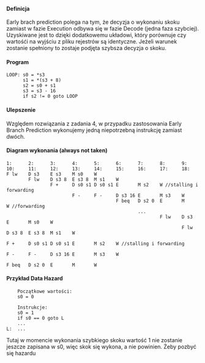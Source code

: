 #### Definicja

Early brach prediction polega na tym, że decyzja o wykonaniu skoku zamiast w fazie Execution odbywa się w fazie Decode (jedna faza szybciej). Uzyskiwane jest to dzięki dodatkowemu układowi, który porównuje czy wartośći na wyjściu z pliku rejestrów są identyczne. Jeżeli warunek zostanie spełniony to zostaje podjęta szybsza decyzja o skoku.

#### Program

```
LOOP: s0 = *s3
      s1 = *(s3 + 8)
      s2 = s0 + s1
      s3 = s3 - 16
      if s2 != 0 goto LOOP
```

#### Ulepszenie

Względem rozwiązania z zadania 4, w przypadku zastosowania Early Branch Prediction wykonujemy jedną niepotrzebną instrukcję zamiast dwóch.

#### Diagram wykonania (always not taken)

```
1:      2:      3:      4:      5:      6:      7:      8:      9:      10:     11:     12:     13:     14:     15:     16:     17:     18:
F lw    D s3    E s3    M s0    W
        F lw    D s3 8  E s3 8  M s1    W
                F +     D s0 s1 D s0 s1 E       M s2    W //stalling i forwarding
                        F -     F -     D s3 16 E       M s3    W
                                        F beq   D s2 0  E       M       W //forwarding
                                                ...
                                                        F lw    D s3    E       M s0    W
                                                                F lw    D s3 8  E s3 8  M s1    W
                                                                        F +     D s0 s1 D s0 s1 E       M s2    W //stalling i forwarding
                                                                                F -     F -     D s3 16 E       M s3    W
                                                                                                F beq   D s2 0  E       M       W
```

#### Przykład Data Hazard

```
    Początkowe wartości:
    s0 = 0

    Instrukcje:
    s0 = 1
    if s0 == 0 goto L
    ...
L:  ...
```

Tutaj w momencie wykonania szybkiego skoku wartość 1 nie zostanie jeszcze zapisana w s0, więc skok się wykona, a nie powinien.
Żeby pozbyć się hazardu

